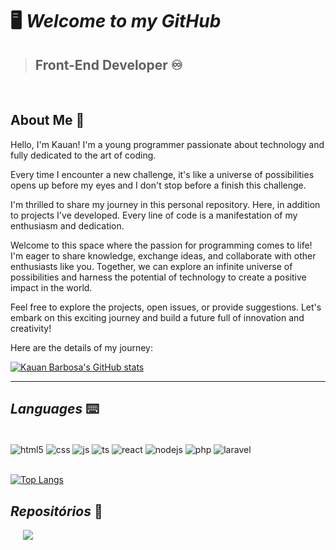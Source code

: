 # 🖥️ *Welcome to my GitHub*
> ## Front-End Developer ♾️

<br/>

## About Me 📎

Hello, I'm Kauan! I'm a young programmer passionate about technology and fully dedicated to the art of coding.

Every time I encounter a new challenge, it's like a universe of possibilities opens up before my eyes and I don't stop before a finish this challenge.

I'm thrilled to share my journey in this personal repository. Here, in addition to projects I've developed. Every line of code is a manifestation of my enthusiasm and dedication.

Welcome to this space where the passion for programming comes to life! I'm eager to share knowledge, exchange ideas, and collaborate with other enthusiasts like you. Together, we can explore an infinite universe of possibilities and harness the potential of technology to create a positive impact in the world.

Feel free to explore the projects, open issues, or provide suggestions. Let's embark on this exciting journey and build a future full of innovation and creativity!

Here are the details of my journey:

[![Kauan Barbosa's GitHub stats](https://github-readme-stats.vercel.app/api?username=kauan02&show_icons=true&theme=tokyonight&locale=en)](https://github.com/kauan02)

***

## __*Languages*__ ⌨️

<div style="display: inline_block"> <br/>
  <img align="center" alt="html5" src="https://img.shields.io/badge/HTML5-E34F26?style=for-the-badge&logo=html5&logoColor=white" />
  <img align="center" alt="css" src="https://img.shields.io/badge/CSS3-1572B6?style=for-the-badge&logo=css3&logoColor=white" />
  <img align="center" alt="js" src="https://img.shields.io/badge/JavaScript-F7DF1E?style=for-the-badge&logo=javascript&logoColor=black" />
  <img align="center" alt="ts" src="https://img.shields.io/badge/TypeScript-007ACC?style=for-the-badge&logo=typescript&logoColor=white" />
  <img align="center" alt="react" src="https://img.shields.io/badge/React-20232A?style=for-the-badge&logo=react&logoColor=61DAFB" />
  <img align="center" alt="nodejs" src="https://img.shields.io/badge/Node.js-43853D?style=for-the-badge&logo=node.js&logoColor=white" />
  <img align="center" alt="php" src="https://img.shields.io/badge/PHP-777BB4?style=for-the-badge&logo=php&logoColor=white" />
  <img align="center" alt="laravel" src="https://img.shields.io/badge/Laravel-FF2D20?style=for-the-badge&logo=laravel&logoColor=white" />
</div>

<br/>

[![Top Langs](https://github-readme-stats.vercel.app/api/top-langs/?username=kauan02&theme=tokyonight&locale=en)](https://github.com/kauan02)

## __*Repositórios*__ 💾

<div style="display: inline_block">
<a style="margin: 10px 20px" href="https://github.com/kauan02/First-Python-Projects">
  <img align="center" src="https://github-readme-stats.vercel.app/api/pin/?username=kauan02&repo=First-Python-Projects&theme=tokyonight" />
</a>
  
 </div>


